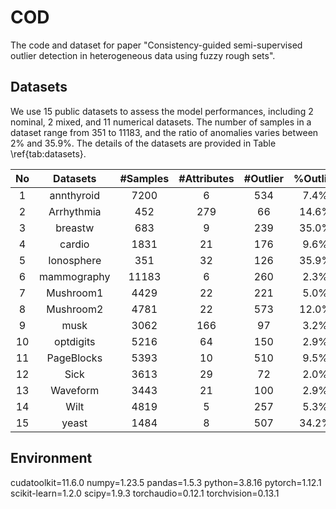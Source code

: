# COD
The code and dataset for paper "Consistency-guided semi-supervised outlier detection in heterogeneous data using fuzzy rough sets".

## Datasets
We use 15 public datasets to assess the model performances, including 2 nominal, 2 mixed, and 11 numerical datasets. The number of samples in a dataset range from 351 to 11183, and the ratio of anomalies varies between 2\% and 35.9\%. The details of the datasets are provided in Table \ref{tab:datasets}. 


| No 	|   Datasets  	| #Samples 	| #Attributes 	| #Outlier 	| %Outlier 	|   Category  	|   DataType  	|
|:--:	|:-----------:	|:--------:	|:-----------:	|:--------:	|:--------:	|:-----------:	|:-----------:	|
|  1 	|  annthyroid 	|   7200   	|      6      	|    534   	|   7.4%   	|  Healthcare 	|  Numerical  	|
|  2 	|  Arrhythmia 	|    452   	|     279     	|    66    	|   14.6%  	|   Medical   	|    Mixed    	|
|  3 	|   breastw   	|    683   	|      9      	|    239   	|   35.0%  	|  Healthcare 	|  Numerical  	|
|  4 	|    cardio   	|   1831   	|      21     	|    176   	|   9.6%   	|  Healthcare 	|  Numerical  	|
|  5 	|  Ionosphere 	|    351   	|      32     	|    126   	|   35.9%  	| Oryctognosy 	|  Numerical  	|
|  6 	| mammography 	|   11183  	|      6      	|    260   	|   2.3%   	|  Healthcare 	|  Numerical  	|
|  7 	|  Mushroom1  	|   4429   	|      22     	|    221   	|   5.0%   	|    Botany   	| Categorical 	|
|  8 	|  Mushroom2  	|   4781   	|      22     	|    573   	|   12.0%  	|    Botany   	| Categorical 	|
|  9 	|     musk    	|   3062   	|     166     	|    97    	|   3.2%   	|  Chemistry  	|  Numerical  	|
| 10 	|  optdigits  	|   5216   	|      64     	|    150   	|   2.9%   	|    Image    	|  Numerical  	|
| 11 	|  PageBlocks 	|   5393   	|      10     	|    510   	|   9.5%   	|   Document  	|  Numerical  	|
| 12 	|     Sick    	|   3613   	|      29     	|    72    	|   2.0%   	|   Medical   	|    Mixed    	|
| 13 	|   Waveform  	|   3443   	|      21     	|    100   	|   2.9%   	|   Physical  	|  Numerical  	|
| 14 	|     Wilt    	|   4819   	|      5      	|    257   	|   5.3%   	|    Botany   	|  Numerical  	|
| 15 	|    yeast    	|   1484   	|      8      	|    507   	|   34.2%  	|   Biology   	|  Numerical  	|


## Environment
cudatoolkit=11.6.0
numpy=1.23.5
pandas=1.5.3
python=3.8.16
pytorch=1.12.1
scikit-learn=1.2.0
scipy=1.9.3
torchaudio=0.12.1
torchvision=0.13.1
